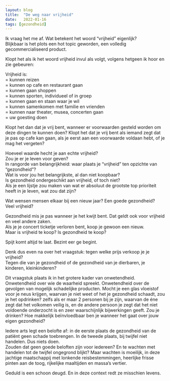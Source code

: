```yaml
---
layout: blog
title:  "De weg naar vrijheid"
date:   2022-01-16
tags: [gezondheid]
---
```





Ik vraag het me af. Wat betekent het woord “vrijheid” eigenlijk?   
Blijkbaar is het plots een hot topic geworden, een volledig gecommercialiseerd product.   

Klopt het als ik het woord vrijheid invul als volgt, volgens hetgeen ik hoor en zie gebeuren:   
   
Vrijheid is:    
= kunnen reizen   
= kunnen op cafe en restaurant gaan   
= kunnen gaan shoppen   
= kunnen sporten, individueel of in groep   
= kunnen gaan en staan waar je wil   
= kunnen samenkomen met familie en vrienden   
= kunnen naar theater, musea, concerten gaan   
= uw goesting doen   

Klopt het dan dat je vrij bent, wanneer er voorwaarden gesteld worden om deze dingen te kunnen doen? Klopt het dat je vrij bent als iemand zegt dat je pas op cafe kan gaan, als je eerst aan een voorwaarde voldaan hebt, of je mag het vergeten?   

Hoeveel waarde hecht je aan echte vrijheid?    
Zou je er je leven voor geven?   
In rangorde van belangrijkheid: waar plaats je “vrijheid” ten opzichte van “gezondheid”?    
Wat is voor jou het belangrijkste, al dan niet koopbaar?   
Is gezondheid ondergeschikt aan vrijheid, of toch niet?   
Als je een lijstje zou maken van wat er absoluut de grootste top prioriteit heeft in je leven, wat zou dat zijn?    

Wat wensen mensen elkaar bij een nieuw jaar? Een goede gezondheid? Veel vrijheid?   

Gezondheid mis je pas wanneer je het kwijt bent. Dat geldt ook voor vrijheid en veel andere zaken.    
Als je je concert ticketje verloren bent, koop je gewoon een nieuw.    
Maar is vrijheid te koop? Is gezondheid te koop?   

Spijt komt altijd te laat. Bezint eer ge begint.   

Denk dus even na over het vraagstuk: tegen welke prijs verkoop je je vrijheid?   
Tegen die van je gezondheid of de gezondheid van je dierbaren, je kinderen, kleinkinderen?   

Dit vraagstuk plaats ik in het grotere kader van onwetendheid. Onwetendheid over wie de waarheid spreekt. Onwetendheid over de gevolgen van mogelijk schadelijke producten. 
Mocht je een glas vloeistof voor je neus krijgen, waarvan je niet weet of het je gezondheid schaadt, zou je het opdrinken? zelfs als er maar 2 personen bij je zijn, waarvan de éne zegt dat het volkomen veilig is, en de andere persoon je zegt dat het niet voldoende onderzocht is en zeer waarschijnlijk bijwerkingen geeft. Zou je drinken?
Hoe makkelijk beïnvloedbaar ben je wanneer het gaat over jouw eigen gezondheid?   

Iedere arts legt een belofte af: in de eerste plaats de gezondheid van de patiënt geen schade toebrengen. In de tweede plaats, bij twijfel niet handelen. Dus niets doen.    
Zouden dat geen goede beloften zijn voor iedereen? En te wachten met handelen tot de twijfel ongegrond blijkt? Maar wachten is moeilijk, in deze jachtige maatschappij met lonkende reisbestemmingen, heerlijke frisse pinten aan de toog, rijkelijke maaltijden en massa’s vertier.   

Geduld is een schoon deugd. En in deze context redt ze misschien levens.
